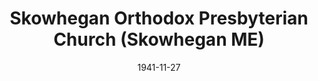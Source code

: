---
date: &id001 1941-11-27
end_date: null
location:
  address: 36 North Avenue
  city: Skowhegan
  state: ME
minister:
- end: 1944-01-01
  name: Charles Stanton
  start: 1941-11-27
  type: Pastor
- end: 1951-01-01
  name: Kelly Tucker
  start: 1944-01-01
  type: Pastor
- end: 1954-01-01
  name: Charles Stanton
  start: 1951-01-01
  type: Pastor
- end: null
  name: Harold Dorman
  start: 1958-01-01
  type: Pastor
ministers:
- Charles Stanton
- Kelly Tucker
- Charles Stanton
- Harold Dorman
name: Skowhegan Orthodox Presbyterian Church
names:
- end: null
  name: Skowhegan Orthodox Presbyterian Church
  start: 1941-11-27
origination_date: *id001
raw_data: 'ME    Skowhegan


  Skowhegan Orthodox Presbyterian Church  (November 27, 1941- )

  (located in Cornville, ME from November 27, 1941 to May 8, 1977)

  36 North Avenue

  Pastors: Charles Stanton, 1941-44

  Kelly Tucker, 1944-51

  Charles Stanton, 1951-54

  Harold Dorman, 1958-2014

  '
received_from: null
states:
- ME
status:
  active: true
  end_date: null
  reason: null
  received_from: null
  withdrawal_to: null
title: Skowhegan Orthodox Presbyterian Church (Skowhegan ME)
year_established:
- 1941

---